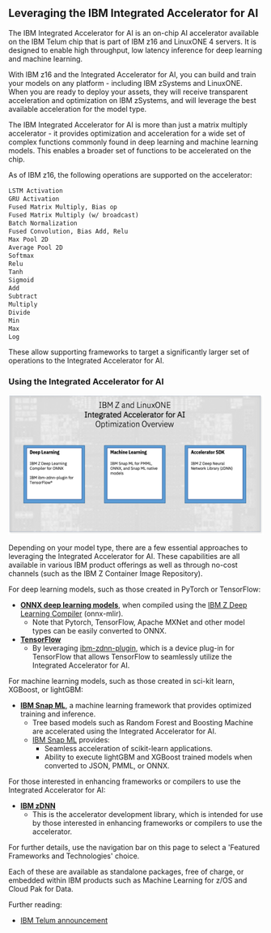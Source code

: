 ## Leveraging the IBM Integrated Accelerator for AI

The IBM Integrated Accelerator for AI is an on-chip AI accelerator available on the IBM Telum chip that is part of IBM z16 and LinuxONE 4 servers. It is designed to enable high throughput, low latency inference for deep learning and machine learning. 

With IBM z16 and the Integrated Accelerator for AI, you can build and train your models on any platform - including IBM zSystems and LinuxONE. When you are ready to deploy your assets, they will receive transparent acceleration and optimization on IBM zSystems, and will leverage the best available acceleration for the model type.

The IBM Integrated Accelerator for AI is more than just a matrix multiply accelerator - it provides optimization and acceleration for a wide set of complex functions commonly found in deep learning and machine learning models. This enables a broader set of functions to be accelerated on the chip.

As of IBM z16, the following operations are supported on the accelerator:

```
LSTM Activation
GRU Activation
Fused Matrix Multiply, Bias op
Fused Matrix Multiply (w/ broadcast)
Batch Normalization
Fused Convolution, Bias Add, Relu
Max Pool 2D
Average Pool 2D
Softmax
Relu
Tanh
Sigmoid
Add
Subtract
Multiply
Divide
Min
Max
Log
```

These allow supporting frameworks to target a significantly larger set of operations to the Integrated Accelerator for AI. 

### Using the Integrated Accelerator for AI

![z16 AIU reference technologies ](z16aiusw.png)

Depending on your model type, there are a few essential approaches to leveraging the Integrated Accelerator for AI. These capabilities are all available in various IBM product offerings as well as through no-cost channels (such as the IBM Z Container Image Repository). 

For deep learning models, such as those created in PyTorch or TensorFlow:

 - [**ONNX deep learning models**](onnxdlc.md), when compiled using the [IBM Z Deep Learning Compiler](https://github.com/ibm/zdlc) (onnx-mlir). 
    - Note that Pytorch, TensorFlow, Apache MXNet and other model types can be easily converted to ONNX.
 - [**TensorFlow**](tensorflow.md)
    - By leveraging [ibm-zdnn-plugin](https://github.com/IBM/ibm-zdnn-plugin), which is a device plug-in for TensorFlow that allows TensorFlow to seamlessly utilize the Integrated Accelerator for AI.

For machine learning models, such as those created in sci-kit learn, XGBoost, or lightGBM:

 - [**IBM Snap ML**](snapml.md), a machine learning framework that provides optimized training and inference.
    - Tree based models such as Random Forest and Boosting Machine are accelerated using the Integrated Accelerator for AI.
    - [IBM Snap ML](https://github.com/IBM/snapml-examples/tree/main) provides: 
        - Seamless acceleration of scikit-learn applications.
        - Ability to execute lightGBM and XGBoost trained models when converted to JSON, PMML, or ONNX.

For those interested in enhancing frameworks or compilers to use the Integrated Accelerator for AI:

 - [**IBM zDNN**](codingAIU.md)
    - This is the accelerator development library, which is intended for use by those interested in enhancing frameworks or compilers to use the accelerator.  

For further details, use the navigation bar on this page to select a 'Featured Frameworks and Technologies' choice. 

Each of these are available as standalone packages, free of charge, or embedded within IBM products such as  Machine Learning for z/OS and Cloud Pak for Data. 

Further reading:

- [IBM Telum announcement](https://www.ibm.com/blog/ibm-telum-processor-the-next-gen-microprocessor-for-ibm-z-and-ibm-linuxone/)
